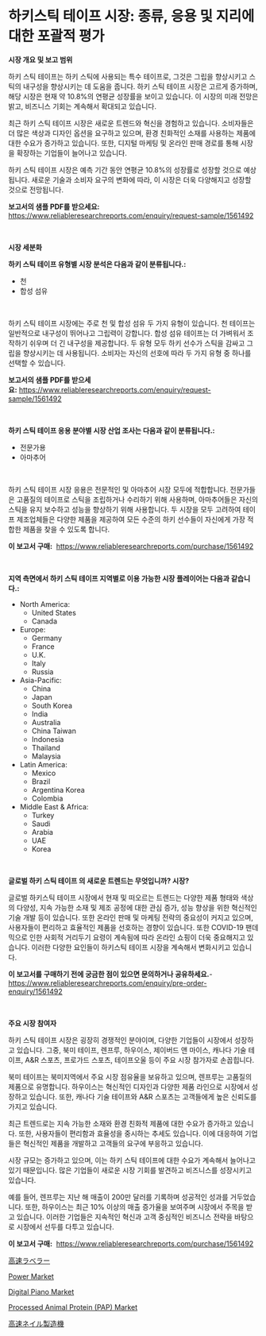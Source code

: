 <p><h1>하키스틱 테이프 시장: 종류, 응용 및 지리에 대한 포괄적 평가</h1></p><p><strong>시장 개요 및 보고 범위</strong></p>
<p><p>하키 스틱 테이프는 하키 스틱에 사용되는 특수 테이프로, 그것은 그립을 향상시키고 스틱의 내구성을 향상시키는 데 도움을 줍니다. 하키 스틱 테이프 시장은 고르게 증가하며, 해당 시장은 현재 약 10.8%의 연평균 성장률을 보이고 있습니다. 이 시장의 미래 전망은 밝고, 비즈니스 기회는 계속해서 확대되고 있습니다.</p><p>최근 하키 스틱 테이프 시장은 새로운 트렌드와 혁신을 경험하고 있습니다. 소비자들은 더 많은 색상과 디자인 옵션을 요구하고 있으며, 환경 친화적인 소재를 사용하는 제품에 대한 수요가 증가하고 있습니다. 또한, 디지털 마케팅 및 온라인 판매 경로를 통해 시장을 확장하는 기업들이 늘어나고 있습니다.</p><p>하키 스틱 테이프 시장은 예측 기간 동안 연평균 10.8%의 성장률로 성장할 것으로 예상됩니다. 새로운 기술과 소비자 요구의 변화에 따라, 이 시장은 더욱 다양해지고 성장할 것으로 전망됩니다.</p></p>
<p><strong>보고서의 샘플 PDF를 받으세요:</strong> <a href="https://www.reliableresearchreports.com/enquiry/request-sample/1561492">https://www.reliableresearchreports.com/enquiry/request-sample/1561492</a></p>
<p>&nbsp;</p>
<p><strong>시장 세분화</strong></p>
<p><strong>하키 스틱 테이프 유형별 시장 분석은 다음과 같이 분류됩니다.:</strong></p>
<p><ul><li>천</li><li>합성 섬유</li></ul></p>
<p>&nbsp;</p>
<p><p>하키 스틱 테이프 시장에는 주로 천 및 합성 섬유 두 가지 유형이 있습니다. 천 테이프는 일반적으로 내구성이 뛰어나고 그립력이 강합니다. 합성 섬유 테이프는 더 가벼워서 조작하기 쉬우며 더 긴 내구성을 제공합니다. 두 유형 모두 하키 선수가 스틱을 감싸고 그립을 향상시키는 데 사용됩니다. 소비자는 자신의 선호에 따라 두 가지 유형 중 하나를 선택할 수 있습니다.</p></p>
<p><strong>보고서의 샘플 PDF를 받으세요:</strong>&nbsp;<a href="https://www.reliableresearchreports.com/enquiry/request-sample/1561492">https://www.reliableresearchreports.com/enquiry/request-sample/1561492</a></p>
<p>&nbsp;</p>
<p><strong> 하키 스틱 테이프 응용 분야별 시장 산업 조사는 다음과 같이 분류됩니다.:</strong></p>
<p><ul><li>전문가용</li><li>아마추어</li></ul></p>
<p>&nbsp;</p>
<p><p>하키 스틱 테이프 시장 응용은 전문적인 및 아마추어 시장 모두에 적합합니다. 전문가들은 고품질의 테이프로 스틱을 조립하거나 수리하기 위해 사용하며, 아마추어들은 자신의 스틱을 유지 보수하고 성능을 향상하기 위해 사용합니다. 두 시장을 모두 고려하여 테이프 제조업체들은 다양한 제품을 제공하여 모든 수준의 하키 선수들이 자신에게 가장 적합한 제품을 찾을 수 있도록 합니다.</p></p>
<p><strong>이 보고서 구매:</strong>&nbsp; <a href="https://www.reliableresearchreports.com/purchase/1561492">https://www.reliableresearchreports.com/purchase/1561492</a></p>
<p>&nbsp;</p>
<p><strong>지역 측면에서 하키 스틱 테이프 지역별로 이용 가능한 시장 플레이어는 다음과 같습니다.:</strong></p>
<p><ul>
    <li>
        North America:
        <ul>
            <li>United States</li>
            <li>Canada</li>
        </ul>
    </li>
    <li>
        Europe:
        <ul>
            <li>Germany</li>
            <li>France</li>
            <li>U.K.</li>
            <li>Italy</li>
            <li>Russia</li>
        </ul>
    </li>
    <li>
        Asia-Pacific:
        <ul>
            <li>China</li>
            <li>Japan</li>
            <li>South Korea</li>
            <li>India</li>
            <li>Australia</li>
            <li>China Taiwan</li>
            <li>Indonesia</li>
            <li>Thailand</li>
            <li>Malaysia</li>
        </ul>
    </li>
    <li>
        Latin America:
        <ul>
            <li>Mexico</li>
            <li>Brazil</li>
            <li>Argentina Korea</li>
            <li>Colombia</li>
        </ul>
    </li>
    <li>
        Middle East & Africa:
        <ul>
            <li>Turkey</li>
            <li>Saudi</li>
            <li>Arabia</li>
            <li>UAE</li>
            <li>Korea</li>
        </ul>
    </li>
    </ul></p>
<p>&nbsp;</p>
<p><strong>글로벌 하키 스틱 테이프 의 새로운 트렌드는 무엇입니까? 시장?</strong></p>
<p><p>글로벌 하키스틱 테이프 시장에서 현재 및 떠오르는 트렌드는 다양한 제품 형태와 색상의 다양성, 지속 가능한 소재 및 제조 공정에 대한 관심 증가, 성능 향상을 위한 혁신적인 기술 개발 등이 있습니다. 또한 온라인 판매 및 마케팅 전략의 중요성이 커지고 있으며, 사용자들이 편리하고 효율적인 제품을 선호하는 경향이 있습니다. 또한 COVID-19 팬데믹으로 인한 사회적 거리두기 요령이 계속됨에 따라 온라인 쇼핑이 더욱 중요해지고 있습니다. 이러한 다양한 요인들이 하키스틱 테이프 시장을 계속해서 변화시키고 있습니다.</p></p>
<p><strong>이 보고서를 구매하기 전에 궁금한 점이 있으면 문의하거나 공유하세요.</strong>- <a href="https://www.reliableresearchreports.com/enquiry/pre-order-enquiry/1561492">https://www.reliableresearchreports.com/enquiry/pre-order-enquiry/1561492</a></p>
<p>&nbsp;</p>
<p><strong>주요 시장 참여자</strong></p>
<p><p>하키 스틱 테이프 시장은 굉장히 경쟁적인 분야이며, 다양한 기업들이 시장에서 성장하고 있습니다. 그중, 북미 테이프, 렌프루, 하우이스, 제이버드 앤 마이스, 캐나다 기술 테이프, A&R 스포츠, 프로가드 스포츠, 테이프오울 등이 주요 시장 참가자로 손꼽힙니다.</p><p>북미 테이프는 북미지역에서 주요 시장 점유율을 보유하고 있으며, 렌프루는 고품질의 제품으로 유명합니다. 하우이스는 혁신적인 디자인과 다양한 제품 라인으로 시장에서 성장하고 있습니다. 또한, 캐나다 기술 테이프와 A&R 스포츠는 고객들에게 높은 신뢰도를 가지고 있습니다.</p><p>최근 트렌드로는 지속 가능한 소재와 환경 친화적 제품에 대한 수요가 증가하고 있습니다. 또한, 사용자들이 편리함과 효율성을 중시하는 추세도 있습니다. 이에 대응하여 기업들은 혁신적인 제품을 개발하고 고객들의 요구에 부응하고 있습니다.</p><p>시장 규모는 증가하고 있으며, 이는 하키 스틱 테이프에 대한 수요가 계속해서 늘어나고 있기 때문입니다. 많은 기업들이 새로운 시장 기회를 발견하고 비즈니스를 성장시키고 있습니다.</p><p>예를 들어, 렌프루는 지난 해 매출이 200만 달러를 기록하며 성공적인 성과를 거두었습니다. 또한, 하우이스는 최근 10% 이상의 매출 증가율을 보여주며 시장에서 주목을 받고 있습니다. 이러한 기업들은 지속적인 혁신과 고객 중심적인 비즈니스 전략을 바탕으로 시장에서 선두를 다투고 있습니다.</p></p>
<p><strong>이 보고서 구매:</strong>&nbsp;&nbsp;<a href="https://www.reliableresearchreports.com/purchase/1561492">https://www.reliableresearchreports.com/purchase/1561492</a></p>
<p><p><a href="https://github.com/AaronVargas43/Market-Research-Report-List-1/blob/main/50012286876.md">高速ラベラー</a></p><p><a href="https://issuu.com/reportprime-2/docs/power-market-size-2030.pptx">Power Market</a></p><p><a href="https://github.com/gdfhhhj/Market-Research-Report-List-3/blob/main/digital-piano-market.md">Digital Piano Market</a></p><p><a href="https://issuu.com/reportprime-2/docs/processed-animal-protein-pap-market-size-2030.pptx">Processed Animal Protein (PAP) Market</a></p><p><a href="https://github.com/CloydAbbott2023/Market-Research-Report-List-1/blob/main/34136756877.md">高速ネイル製造機</a></p></p>
